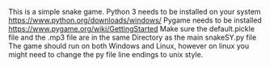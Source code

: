 This is a simple snake game.
Python 3 needs to be installed on your system https://www.python.org/downloads/windows/
Pygame needs to be installed https://www.pygame.org/wiki/GettingStarted
Make sure the default.pickle file and the .mp3 file are in the same Directory as the main snakeSY.py file
The game should run on both Windows and Linux, however on linux you might need to change the py file line endings to unix style.
